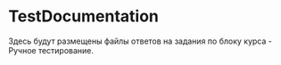 # TestDocumentation
Здесь будут размещены файлы ответов на задания по блоку курса - Ручное тестирование.

